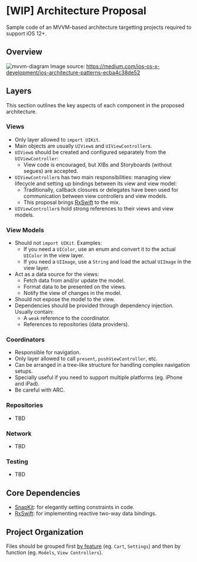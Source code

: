 # [WIP] Architecture Proposal

Sample code of an MVVM-based architecture targetting projects required to support iOS 12+.

## Overview

![mvvm-diagram](https://user-images.githubusercontent.com/2234780/115744888-581b2680-a369-11eb-9bbe-c0f5abf533d3.png)
Image source: https://medium.com/ios-os-x-development/ios-architecture-patterns-ecba4c38de52

## Layers

This section outlines the key aspects of each component in the proposed architecture.

### Views

* Only layer allowed to `import UIKit`.
* Main objects are usually `UIView`s and `UIViewController`s.
* `UIView`s should be created and configured separately from the `UIViewController`:
  * View code is encouraged, but XIBs and Storyboards (without segues) are accepted.
* `UIViewController`s has two main responsibilities: managing view lifecycle and setting up bindings between its view and view model:
  * Traditionally, callback closures or delegates have been used for communication between view controllers and view models.
  * This proposal brings [RxSwift](https://github.com/ReactiveX/RxSwift) to the mix.
* `UIViewController`s hold strong references to their views and view models.

### View Models

* Should not `import UIKit`. Examples:
  * If you need a `UIColor`, use an enum and convert it to the actual `UIColor` in the view layer.
  * If you need a `UIImage`, use a `String` and load the actual `UIImage` in the view layer.
* Act as a data source for the views:
  * Fetch data from and/or update the model.
  * Format data to be presented on the views.
  * Notify the view of changes in the model.
* Should not expose the model to the view.
* Dependencies should be provided through dependency injection. Usually contain:
  * A `weak` reference to the coordinator.
  * References to repositories (data providers).

### Coordinators

* Responsible for navigation.
* Only layer allowed to call `present`, `pushViewController`, etc.
* Can be arranged in a tree-like structure for handling complex navigation setups.
* Specially useful if you need to support multiple platforms (eg. iPhone and iPad).
* Be careful with ARC.

### Repositories

* TBD

### Network

* TBD

### Testing

* TBD

## Core Dependencies

* [SnapKit](https://github.com/ReactiveX/RxSwift): for elegantly setting constraints in code.
* [RxSwift](https://github.com/ReactiveX/RxSwift): for implementing reactive two-way data bindings.

## Project Organization

Files should be grouped first [by feature](https://www.swiftbysundell.com/articles/structuring-swift-code/#features) (eg. `Cart`, `Settings`) and then by function (eg. `Models`, `View Controllers`).
